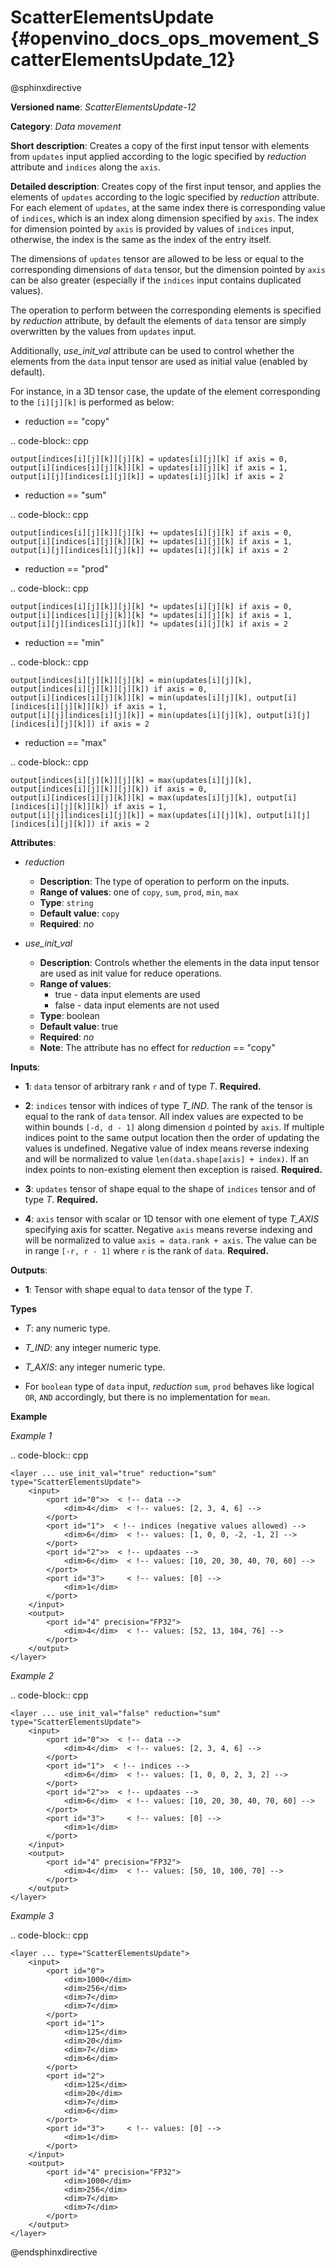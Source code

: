 # ScatterElementsUpdate {#openvino_docs_ops_movement_ScatterElementsUpdate_12}

@sphinxdirective

**Versioned name**: *ScatterElementsUpdate-12*

**Category**: *Data movement*

**Short description**: Creates a copy of the first input tensor with elements from ``updates`` input applied according to the logic specified by *reduction* attribute and ``indices`` along the ``axis``.

**Detailed description**: Creates copy of the first input tensor, and applies the elements of ``updates`` according to the logic specified by *reduction* attribute. For each element of ``updates``, at the same index there is corresponding value of ``indices``, which is an index along dimension specified by ``axis``. The index for dimension pointed by ``axis`` is provided by values of ``indices`` input, otherwise, the index is the same as the index of the entry itself.

The dimensions of ``updates`` tensor are allowed to be less or equal to the corresponding dimensions of ``data`` tensor, but the dimension pointed by ``axis`` can be also greater (especially if the ``indices`` input contains duplicated values).

The operation to perform between the corresponding elements is specified by *reduction* attribute,
by default the elements of ``data`` tensor are simply overwritten by the values from ``updates`` input.

Additionally, *use_init_val* attribute can be used to control whether the elements from the ``data`` input tensor are used as initial value (enabled by default).

For instance, in a 3D tensor case, the update of the element corresponding to the ``[i][j][k]`` is performed as below:

- reduction == "copy"

.. code-block:: cpp

    output[indices[i][j][k]][j][k] = updates[i][j][k] if axis = 0,
    output[i][indices[i][j][k]][k] = updates[i][j][k] if axis = 1,
    output[i][j][indices[i][j][k]] = updates[i][j][k] if axis = 2


- reduction == "sum"

.. code-block:: cpp

    output[indices[i][j][k]][j][k] += updates[i][j][k] if axis = 0,
    output[i][indices[i][j][k]][k] += updates[i][j][k] if axis = 1,
    output[i][j][indices[i][j][k]] += updates[i][j][k] if axis = 2


- reduction == "prod"

.. code-block:: cpp

    output[indices[i][j][k]][j][k] *= updates[i][j][k] if axis = 0,
    output[i][indices[i][j][k]][k] *= updates[i][j][k] if axis = 1,
    output[i][j][indices[i][j][k]] *= updates[i][j][k] if axis = 2


- reduction == "min"

.. code-block:: cpp

    output[indices[i][j][k]][j][k] = min(updates[i][j][k], output[indices[i][j][k]][j][k]) if axis = 0,
    output[i][indices[i][j][k]][k] = min(updates[i][j][k], output[i][indices[i][j][k]][k]) if axis = 1,
    output[i][j][indices[i][j][k]] = min(updates[i][j][k], output[i][j][indices[i][j][k]]) if axis = 2


- reduction == "max"

.. code-block:: cpp

    output[indices[i][j][k]][j][k] = max(updates[i][j][k], output[indices[i][j][k]][j][k]) if axis = 0,
    output[i][indices[i][j][k]][k] = max(updates[i][j][k], output[i][indices[i][j][k]][k]) if axis = 1,
    output[i][j][indices[i][j][k]] = max(updates[i][j][k], output[i][j][indices[i][j][k]]) if axis = 2


**Attributes**:

* *reduction*

  * **Description**: The type of operation to perform on the inputs.
  * **Range of values**: one of ``copy``, ``sum``, ``prod``, ``min``, ``max``
  * **Type**: `string`
  * **Default value**: ``copy``
  * **Required**: *no*


* *use_init_val*

  * **Description**: Controls whether the elements in the data input tensor are used as init value for reduce operations.
  * **Range of values**:
    * true - data input elements are used
    * false - data input elements are not used
  * **Type**: boolean
  * **Default value**: true
  * **Required**: *no*
  * **Note**: The attribute has no effect for *reduction* == "copy"


**Inputs**:

*   **1**: ``data`` tensor of arbitrary rank ``r`` and of type *T*. **Required.**

*   **2**: ``indices`` tensor with indices of type *T_IND*. The rank of the tensor is equal to the rank of ``data`` tensor. All index values are expected to be within bounds ``[-d, d - 1]`` along dimension ``d`` pointed by ``axis``. If multiple indices point to the same output location then the order of updating the values is undefined. Negative value of index means reverse indexing and will be normalized to value ``len(data.shape[axis] + index)``. If an index points to non-existing element then exception is raised. **Required.**

*   **3**: ``updates`` tensor of shape equal to the shape of ``indices`` tensor and of type *T*. **Required.**

*   **4**: ``axis`` tensor with scalar or 1D tensor with one element of type *T_AXIS* specifying axis for scatter.
Negative ``axis`` means reverse indexing and will be normalized to value ``axis = data.rank + axis``. The value can be in range ``[-r, r - 1]`` where ``r`` is the rank of ``data``. **Required.**

**Outputs**:

*   **1**: Tensor with shape equal to ``data`` tensor of the type *T*.

**Types**

* *T*: any numeric type.
* *T_IND*: any integer numeric type.
* *T_AXIS*: any integer numeric type.

* For ``boolean`` type of ``data`` input, *reduction* ``sum``, ``prod`` behaves like logical ``OR``, ``AND`` accordingly, but there is no implementation for ``mean``.

**Example**

*Example 1*

.. code-block:: cpp

    <layer ... use_init_val="true" reduction="sum" type="ScatterElementsUpdate">
        <input>
            <port id="0">>  < !-- data -->
                <dim>4</dim>  < !-- values: [2, 3, 4, 6] -->
            </port>
            <port id="1">  < !-- indices (negative values allowed) -->
                <dim>6</dim>  < !-- values: [1, 0, 0, -2, -1, 2] -->
            </port>
            <port id="2">>  < !-- updaates -->
                <dim>6</dim>  < !-- values: [10, 20, 30, 40, 70, 60] -->
            </port>
            <port id="3">     < !-- values: [0] -->
                <dim>1</dim>
            </port>
        </input>
        <output>
            <port id="4" precision="FP32">
                <dim>4</dim>  < !-- values: [52, 13, 104, 76] -->
            </port>
        </output>
    </layer>


*Example 2*

.. code-block:: cpp

    <layer ... use_init_val="false" reduction="sum" type="ScatterElementsUpdate">
        <input>
            <port id="0">>  < !-- data -->
                <dim>4</dim>  < !-- values: [2, 3, 4, 6] -->
            </port>
            <port id="1">  < !-- indices -->
                <dim>6</dim>  < !-- values: [1, 0, 0, 2, 3, 2] -->
            </port>
            <port id="2">>  < !-- updaates -->
                <dim>6</dim>  < !-- values: [10, 20, 30, 40, 70, 60] -->
            </port>
            <port id="3">     < !-- values: [0] -->
                <dim>1</dim>
            </port>
        </input>
        <output>
            <port id="4" precision="FP32">
                <dim>4</dim>  < !-- values: [50, 10, 100, 70] -->
            </port>
        </output>
    </layer>


*Example 3*

.. code-block:: cpp

    <layer ... type="ScatterElementsUpdate">
        <input>
            <port id="0">
                <dim>1000</dim>
                <dim>256</dim>
                <dim>7</dim>
                <dim>7</dim>
            </port>
            <port id="1">
                <dim>125</dim>
                <dim>20</dim>
                <dim>7</dim>
                <dim>6</dim>
            </port>
            <port id="2">
                <dim>125</dim>
                <dim>20</dim>
                <dim>7</dim>
                <dim>6</dim>
            </port>
            <port id="3">     < !-- values: [0] -->
                <dim>1</dim>
            </port>
        </input>
        <output>
            <port id="4" precision="FP32">
                <dim>1000</dim>
                <dim>256</dim>
                <dim>7</dim>
                <dim>7</dim>
            </port>
        </output>
    </layer>




@endsphinxdirective
